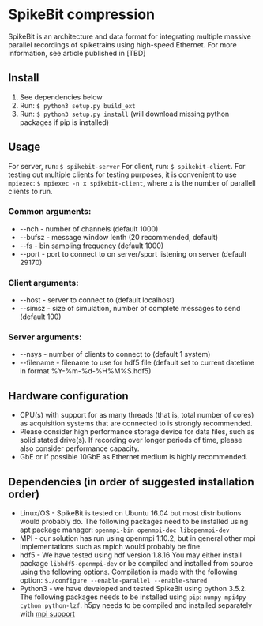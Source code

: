 # SpikeBit compression
SpikeBit is an architecture and data format for integrating multiple massive parallel recordings of spiketrains using high-speed Ethernet. For more information, see article published in [TBD]

## Install
1. See dependencies below
2. Run: `$ python3 setup.py build_ext`
3. Run: `$ python3 setup.py install` (will download missing python packages if pip is installed)

## Usage
For server, run: `$ spikebit-server`
For client, run: `$ spikebit-client`. For testing out multiple clients for testing purposes, it is convenient to use `mpiexec`: `$ mpiexec -n x spikebit-client`, where x is the number of parallell clients to run. 

### Common arguments: 
* --nch - number of channels (default 1000)
* --bufsz - message window lenth (20 recommended, default)
* --fs - bin sampling frequency (default 1000)
* --port - port to connect to on server/sport listening on server (default 29170)

### Client arguments:
* --host - server to connect to (default localhost)
* --simsz - size of simulation, number of complete messages to send (default 100)

### Server arguments:
* --nsys - number of clients to connect to (default 1 system)
* --filename - filename to use for hdf5 file (default set to current datetime in format %Y-%m-%d-%H%M%S.hdf5)

## Hardware configuration
- CPU(s) with support for as many threads (that is, total number of cores) as acquisition systems that are connected to is strongly recommended. 
- Please consider high performance storage device for data files, such as solid stated drive(s). If recording over longer periods of time, please also consider performance capacity. 
- GbE or if possible 10GbE as Ethernet medium is highly recommended.

## Dependencies (in order of suggested installation order)
- Linux/OS - SpikeBit is tested on Ubuntu 16.04 but most distributions would probably do. The following packages need to be installed using apt package manager: `openmpi-bin openmpi-doc libopenmpi-dev` 
- MPI - our solution has run using openmpi 1.10.2, but in general other mpi implementations such as mpich would probably be fine. 
- hdf5 -  We have tested using hdf version 1.8.16 You may either install package `libhdf5-openmpi-dev` or  be compiled and installed  from source using the following options. Compilation is made with the following option: `$./configure --enable-parallel --enable-shared`
- Python3 - we have developed and tested SpikeBit using python 3.5.2. The following packages needs to be installed using `pip`: `numpy mpi4py cython python-lzf`. h5py needs to be compiled and installed separately with [mpi support](http://docs.h5py.org/en/latest/mpi.html#building-against-parallel-hdf5)
